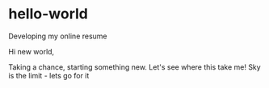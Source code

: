 # hello-world
Developing my online resume

Hi new world,

Taking a chance, starting something new. Let's see where this take me!
Sky is the limit - lets go for it
